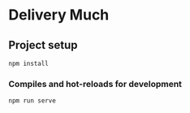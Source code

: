# Delivery Much

## Project setup
```
npm install
```

### Compiles and hot-reloads for development
```
npm run serve
```